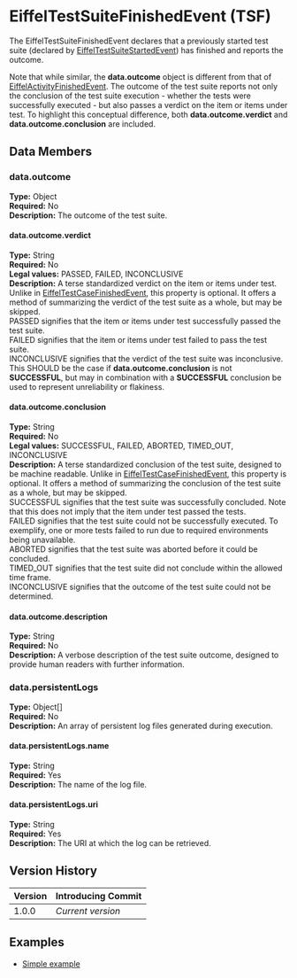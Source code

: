 <!---
   Copyright 2017 Ericsson AB.
   For a full list of individual contributors, please see the commit history.

   Licensed under the Apache License, Version 2.0 (the "License");
   you may not use this file except in compliance with the License.
   You may obtain a copy of the License at

       http://www.apache.org/licenses/LICENSE-2.0

   Unless required by applicable law or agreed to in writing, software
   distributed under the License is distributed on an "AS IS" BASIS,
   WITHOUT WARRANTIES OR CONDITIONS OF ANY KIND, either express or implied.
   See the License for the specific language governing permissions and
   limitations under the License.
--->

# EiffelTestSuiteFinishedEvent (TSF)
The EiffelTestSuiteFinishedEvent declares that a previously started test suite (declared by [EiffelTestSuiteStartedEvent](./EiffelTestSuiteStartedEvent.md)) has finished and reports the outcome.

Note that while similar, the __data.outcome__ object is different from that of [EiffelActivityFinishedEvent](./EiffelActivityFinishedEvent.md). The outcome of the test suite reports not only the conclusion of the test suite execution - whether the tests were successfully executed - but also passes a verdict on the item or items under test. To highlight this conceptual difference, both __data.outcome.verdict__ and __data.outcome.conclusion__ are included.

## Data Members
### data.outcome
__Type:__ Object  
__Required:__ No  
__Description:__ The outcome of the test suite.

#### data.outcome.verdict
__Type:__ String  
__Required:__ No  
__Legal values:__ PASSED, FAILED, INCONCLUSIVE  
__Description:__ A terse standardized verdict on the item or items under test. Unlike in [EiffelTestCaseFinishedEvent](./EiffelTestCaseFinishedEvent.md), this property is optional. It offers a method of summarizing the verdict of the test suite as a whole, but may be skipped.  
PASSED signifies that the item or items under test successfully passed the test suite.  
FAILED signifies that the item or items under test failed to pass the test suite.  
INCONCLUSIVE signifies that the verdict of the test suite was inconclusive. This SHOULD be the case if __data.outcome.conclusion__ is not __SUCCESSFUL__, but may in combination with a __SUCCESSFUL__ conclusion be used to represent unreliability or flakiness.

#### data.outcome.conclusion
__Type:__ String  
__Required:__ No  
__Legal values:__ SUCCESSFUL, FAILED, ABORTED, TIMED_OUT, INCONCLUSIVE  
__Description:__ A terse standardized conclusion of the test suite, designed to be machine readable. Unlike in [EiffelTestCaseFinishedEvent](./EiffelTestCaseFinishedEvent.md), this property is optional. It offers a method of summarizing the conclusion of the test suite as a whole, but may be skipped.  
SUCCESSFUL signifies that the test suite was successfully concluded. Note that this does not imply that the item under test passed the tests.  
FAILED signifies that the test suite could not be successfully executed. To exemplify, one or more tests failed to run due to required environments being unavailable.  
ABORTED signifies that the test suite was aborted before it could be concluded.  
TIMED_OUT signifies that the test suite did not conclude within the allowed time frame.  
INCONCLUSIVE signifies that the outcome of the test suite could not be determined.

#### data.outcome.description
__Type:__ String  
__Required:__ No  
__Description:__ A verbose description of the test suite outcome, designed to provide human readers with further information.

### data.persistentLogs
__Type:__ Object[]  
__Required:__ No  
__Description:__ An array of persistent log files generated during execution. 

#### data.persistentLogs.name
__Type:__ String  
__Required:__ Yes  
__Description:__ The name of the log file.

#### data.persistentLogs.uri
__Type:__ String  
__Required:__ Yes  
__Description:__ The URI at which the log can be retrieved.

## Version History
| Version   | Introducing Commit |
| --------- | ------------------ |
| 1.0.0     | _Current version_  |

## Examples
* [Simple example](../examples/events/EiffelTestSuiteFinishedEvent/simple.json)